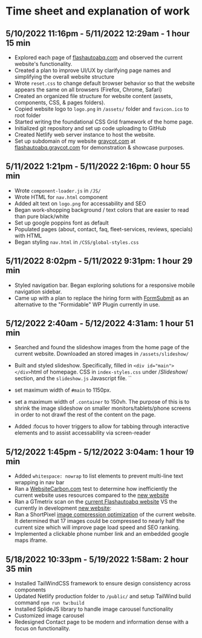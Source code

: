 # Time sheet and explanation of work

## **5/10/2022 11:16pm - 5/11/2022 12:29am - 1 hour 15 min**

- Explored each page of [flashautoabq.com](https://flashautoabq.com) and observed the current website's functionality.
- Created a plan to improve UI/UX by clarifying page names and simplifying the overall website structure
- Wrote `reset.css` to change default browser behavior so that the website appears the same on all browsers (Firefox, Chrome, Safari)
- Created an organized file structure for website content (assets, components, CSS, & pages folders).
- Copied website logo to `logo.png` in `/assets/` folder and `favicon.ico` to root folder
- Started writing the foundational CSS Grid framework of the home page.
- Initialized git repository and set up code uploading to GitHub
- Created Netlify web server instance to host the website.
- Set up subdomain of my website [graycot.com](https://graycot.com/) at [flashautoabq.graycot.com](https://flashautoabq.graycot.com/) for demonstration & showcase purposes.

## **5/11/2022 1:21pm - 5/11/2022 2:16pm: 0 hour 55 min**

- Wrote `component-loader.js` in `/JS/`
- Wrote HTML for `nav.html` component
- Added alt text on `logo.png` for accessability and SEO
- Began work-shopping background / text colors that are easier to read than pure black/white
- Set up google poppins font as default
- Populated pages (about, contact, faq, fleet-services, reviews, specials) with HTML
- Began styling `nav.html` in `/CSS/global-styles.css`

## **5/11/2022 8:02pm - 5/11/2022 9:31pm: 1 hour 29 min**

- Styled navigation bar. Began exploring solutions for a responsive mobile navigation sidebar.
- Came up with a plan to replace the hiring form with [FormSubmit](https://formsubmit.co/) as an alternative to the "Formidable" WP Plugin currently in use.

## **5/12/2022 2:40am - 5/12/2022 4:31am: 1 hour 51 min**

- Searched and found the slideshow images from the home page of the current website. Downloaded an stored images in `/assets/slideshow/`

- Built and styled slideshow. Specifically, filled in ```<div id="main"></div>```html of homepage. CSS in `index-styles.css` under /*Slideshow*/ section, and the `slideshow.js` Javascript file. ``
- set maximum width of `#main` to 1150px.
- set a maximum width of `.container` to 150vh. The purpose of this is to shrink the image slideshow on smaller monitors/tablets/phone screens in order to not drawf the rest of the content on the page.
- Added :focus to hover triggers to allow for tabbing through interactive elements and to assist accessability via screen-reader

## **5/12/2022 1:45pm - 5/12/2022 3:04am: 1 hour 19 min**

- Added `whitespace: nowrap` to list elements to prevent multi-line text wrapping in nav bar
- Ran a [WebsiteCarbon.com](https://www.websitecarbon.com/website/flashautoabq-com/) test to determine how inefficiently the current website uses resources compared to the [new website](https://www.websitecarbon.com/website/flashautoabq-graycot-com/)
- Ran a GTmetrix scan on the [current Flashautoabq website](https://gtmetrix.com/reports/flashautoabq.com/0oBYjnfo/) VS the currently in development [new website](https://gtmetrix.com/reports/flashautoabq.graycot.com/yx3otuof/):
- Ran a ShortPixel [image compression optimization](https://shortpixel.com/image-compression-test/#cruncher) of the current website. It determined that 17 images could be compressed to nearly half the current size which will improve page load speed and SEO ranking.
- Implemented a clickable phone number link and an embedded google maps iframe.

## **5/18/2022 10:33pm - 5/19/2022 1:58am: 2 hour 35 min**

- Installed TailWindCSS framework to ensure design consistency across components
- Updated Netlify production folder to `/public/` and setup TailWind build command `npm run tw:build`
- Installed SplideJS library to handle image carousel functionality
- Customized image carousel
- Redesigned Contact page to be modern and information dense with a focus on functionality.
